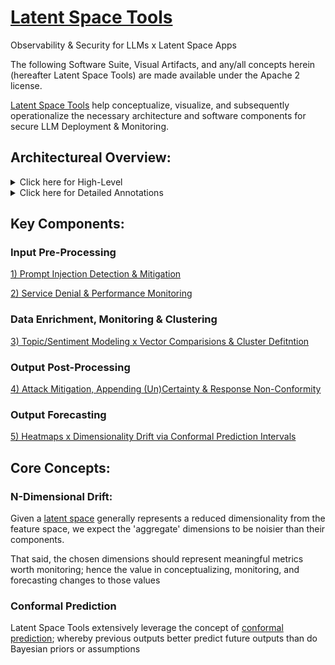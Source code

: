 # [Latent Space Tools](https://youtu.be/t9cYCfqrPJw)
Observability & Security for LLMs x Latent Space Apps

The following Software Suite, Visual Artifacts, and any/all concepts herein (hereafter Latent Space Tools) are made available under the Apache 2 license.

[Latent Space Tools](https://www.latentspace.tools) help conceptualize, visualize, and subsequently operationalize the necessary architecture and software components for secure LLM Deployment & Monitoring.

## Architectureal Overview:

<details>
<summary>Click here for High-Level</summary>

[High-Level Overview](https://github.com/rabbidave/Latent-Space-Tools/blob/main/a16zSummary.png)

</details>

<details>
<summary>Click here for Detailed Annotations</summary>

[Detailed Annotation](https://github.com/rabbidave/Latent-Space-Tools/blob/main/a16zDetailAnnotated.pdf)

</details>

## Key Components: 

### Input Pre-Processing

[1) Prompt Injection Detection & Mitigation](https://github.com/rabbidave/Denzel-Crocker-Hunting-For-Fairly-Odd-Prompts)

[2) Service Denial & Performance Monitoring](https://github.com/rabbidave/StoopKid-Event-Driven-Input-Monitoring-for-Language-Models)

### Data Enrichment, Monitoring & Clustering
[3) Topic/Sentiment Modeling x Vector Comparisions & Cluster Defitntion](https://github.com/rabbidave/Jimmy-Neutron-and-Serverless-Stepwise-Latent-Space-Monitoring)

### Output Post-Processing
[4) Attack Mitigation, Appending (Un)Certainty & Response Non-Conformity](https://github.com/rabbidave/Squidward-Tentacles-and-Spying-on-Outputs-via-Conformal-Prediction)

### Output Forecasting
[5) Heatmaps x Dimensionality Drift via Conformal Prediction Intervals](https://github.com/rabbidave/Eliza-Thornberry-and-the-conformal-prediction-of-LLM-Behavior)



## Core Concepts:
### N-Dimensional Drift:
Given a [latent space](https://en.wikipedia.org/wiki/Latent_space) generally represents a reduced dimensionality from the feature space, we expect the 'aggregate' dimensions to be noisier than their components.

That said, the chosen dimensions should represent meaningful metrics worth monitoring; hence the value in conceptualizing, monitoring, and forecasting changes to those values

### Conformal Prediction

Latent Space Tools extensively leverage the concept of [conformal prediction](https://github.com/valeman/awesome-conformal-prediction); whereby previous outputs better predict future outputs than do Bayesian priors or assumptions

     